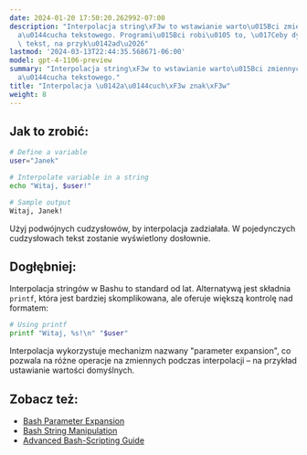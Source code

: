 ```yaml
---
date: 2024-01-20 17:50:20.262992-07:00
description: "Interpolacja string\xF3w to wstawianie warto\u015Bci zmiennych do \u0142\
  a\u0144cucha tekstowego. Programi\u015Bci robi\u0105 to, \u017Ceby dynamicznie tworzy\u0107\
  \ tekst, na przyk\u0142ad\u2026"
lastmod: '2024-03-13T22:44:35.568671-06:00'
model: gpt-4-1106-preview
summary: "Interpolacja string\xF3w to wstawianie warto\u015Bci zmiennych do \u0142\
  a\u0144cucha tekstowego."
title: "Interpolacja \u0142a\u0144cuch\xF3w znak\xF3w"
weight: 8
---
```


## Jak to zrobić:
```Bash
# Define a variable
user="Janek"

# Interpolate variable in a string
echo "Witaj, $user!"

# Sample output
Witaj, Janek!
```

Użyj podwójnych cudzysłowów, by interpolacja zadziałała. W pojedynczych cudzysłowach tekst zostanie wyświetlony dosłownie.

## Dogłębniej:
Interpolacja stringów w Bashu to standard od lat. Alternatywą jest składnia `printf`, która jest bardziej skomplikowana, ale oferuje większą kontrolę nad formatem:

```Bash
# Using printf
printf "Witaj, %s!\n" "$user"
```

Interpolacja wykorzystuje mechanizm nazwany "parameter expansion", co pozwala na różne operacje na zmiennych podczas interpolacji – na przykład ustawianie wartości domyślnych.

## Zobacz też:
- [Bash Parameter Expansion](https://www.gnu.org/software/bash/manual/bash.html#Shell-Parameter-Expansion)
- [Bash String Manipulation](https://www.tldp.org/LDP/abs/html/string-manipulation.html)
- [Advanced Bash-Scripting Guide](https://www.tldp.org/LDP/abs/html/)

